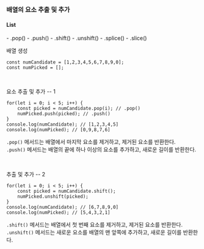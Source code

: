 <h3>배열의 요소 추출 및 추가</h3>

<h4>List</h4>
- .pop()
- .push()
- .shift()
- .unshift()
- .splice()
- .slice()

<br />

배열 생성

```
const numCandidate = [1,2,3,4,5,6,7,8,9,0];
const numPicked = [];
```

<br />

요소 추출 및 추가 -- 1

```
for(let i = 0; i < 5; i++) {
    const picked = numCandidate.pop(i); // .pop()
    numPicked.push(picked); // .push()
}
console.log(numCandidate); // [1,2,3,4,5]
console.log(numPicked); // [0,9,8,7,6]
```
`.pop()` 메서드는 배열에서 마지막 요소를 제거하고, 제거된 요소를 반환한다. <br />
`.push()` 메서드는 배열의 끝에 하나 이상의 요소를 추가하고, 새로운 길이를 반환한다. <br />

<br />

 추출 및 추가 -- 2

```
for(let i = 0; i < 5; i++) {
    const picked = numCandidate.shift();
    numPicked.unshift(picked);
}
console.log(numCandidate); // [6,7,8,9,0]
console.log(numPicked); // [5,4,3,2,1]
```
`.shift()` 메서드는 배열에서 첫 번째 요소를 제거하고, 제거된 요소를 반환한다.
`.unshift()` 메서드는 새로운 요소를 배열의 맨 앞쪽에 추가하고, 새로운 길이를 반환한다.